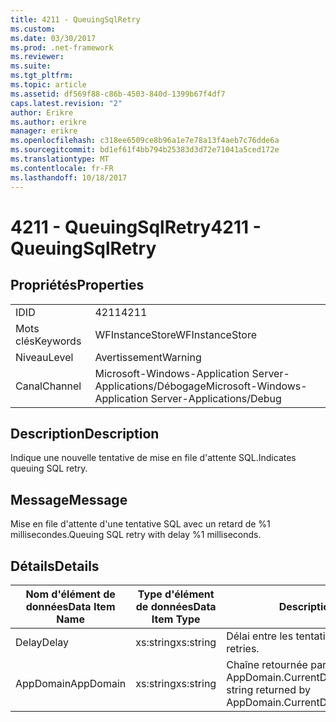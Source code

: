 ```yaml
---
title: 4211 - QueuingSqlRetry
ms.custom: 
ms.date: 03/30/2017
ms.prod: .net-framework
ms.reviewer: 
ms.suite: 
ms.tgt_pltfrm: 
ms.topic: article
ms.assetid: df569f88-c86b-4503-840d-1399b67f4df7
caps.latest.revision: "2"
author: Erikre
ms.author: erikre
manager: erikre
ms.openlocfilehash: c318ee6509ce8b96a1e7e78a13f4aeb7c76dde6a
ms.sourcegitcommit: bd1ef61f4bb794b25383d3d72e71041a5ced172e
ms.translationtype: MT
ms.contentlocale: fr-FR
ms.lasthandoff: 10/18/2017
---
```

# <a name="4211---queuingsqlretry"></a><span data-ttu-id="640f2-102">4211 - QueuingSqlRetry</span><span class="sxs-lookup"><span data-stu-id="640f2-102">4211 - QueuingSqlRetry</span></span>
## <a name="properties"></a><span data-ttu-id="640f2-103">Propriétés</span><span class="sxs-lookup"><span data-stu-id="640f2-103">Properties</span></span>  
  
|||  
|-|-|  
|<span data-ttu-id="640f2-104">ID</span><span class="sxs-lookup"><span data-stu-id="640f2-104">ID</span></span>|<span data-ttu-id="640f2-105">4211</span><span class="sxs-lookup"><span data-stu-id="640f2-105">4211</span></span>|  
|<span data-ttu-id="640f2-106">Mots clés</span><span class="sxs-lookup"><span data-stu-id="640f2-106">Keywords</span></span>|<span data-ttu-id="640f2-107">WFInstanceStore</span><span class="sxs-lookup"><span data-stu-id="640f2-107">WFInstanceStore</span></span>|  
|<span data-ttu-id="640f2-108">Niveau</span><span class="sxs-lookup"><span data-stu-id="640f2-108">Level</span></span>|<span data-ttu-id="640f2-109">Avertissement</span><span class="sxs-lookup"><span data-stu-id="640f2-109">Warning</span></span>|  
|<span data-ttu-id="640f2-110">Canal</span><span class="sxs-lookup"><span data-stu-id="640f2-110">Channel</span></span>|<span data-ttu-id="640f2-111">Microsoft-Windows-Application Server-Applications/Débogage</span><span class="sxs-lookup"><span data-stu-id="640f2-111">Microsoft-Windows-Application Server-Applications/Debug</span></span>|  
  
## <a name="description"></a><span data-ttu-id="640f2-112">Description</span><span class="sxs-lookup"><span data-stu-id="640f2-112">Description</span></span>  
 <span data-ttu-id="640f2-113">Indique une nouvelle tentative de mise en file d'attente SQL.</span><span class="sxs-lookup"><span data-stu-id="640f2-113">Indicates queuing SQL retry.</span></span>  
  
## <a name="message"></a><span data-ttu-id="640f2-114">Message</span><span class="sxs-lookup"><span data-stu-id="640f2-114">Message</span></span>  
 <span data-ttu-id="640f2-115">Mise en file d'attente d'une tentative SQL avec un retard de %1 millisecondes.</span><span class="sxs-lookup"><span data-stu-id="640f2-115">Queuing SQL retry with delay %1 milliseconds.</span></span>  
  
## <a name="details"></a><span data-ttu-id="640f2-116">Détails</span><span class="sxs-lookup"><span data-stu-id="640f2-116">Details</span></span>  
  
|<span data-ttu-id="640f2-117">Nom d'élément de données</span><span class="sxs-lookup"><span data-stu-id="640f2-117">Data Item Name</span></span>|<span data-ttu-id="640f2-118">Type d'élément de données</span><span class="sxs-lookup"><span data-stu-id="640f2-118">Data Item Type</span></span>|<span data-ttu-id="640f2-119">Description</span><span class="sxs-lookup"><span data-stu-id="640f2-119">Description</span></span>|  
|--------------------|--------------------|-----------------|  
|<span data-ttu-id="640f2-120">Delay</span><span class="sxs-lookup"><span data-stu-id="640f2-120">Delay</span></span>|<span data-ttu-id="640f2-121">xs:string</span><span class="sxs-lookup"><span data-stu-id="640f2-121">xs:string</span></span>|<span data-ttu-id="640f2-122">Délai entre les tentatives.</span><span class="sxs-lookup"><span data-stu-id="640f2-122">The delay between retries.</span></span>|  
|<span data-ttu-id="640f2-123">AppDomain</span><span class="sxs-lookup"><span data-stu-id="640f2-123">AppDomain</span></span>|<span data-ttu-id="640f2-124">xs:string</span><span class="sxs-lookup"><span data-stu-id="640f2-124">xs:string</span></span>|<span data-ttu-id="640f2-125">Chaîne retournée par AppDomain.CurrentDomain.FriendlyName.</span><span class="sxs-lookup"><span data-stu-id="640f2-125">The string returned by AppDomain.CurrentDomain.FriendlyName.</span></span>|

